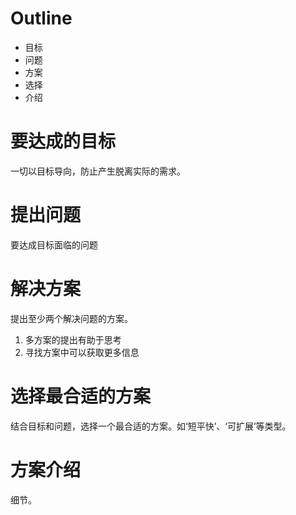 # Outline

- 目标
- 问题
- 方案
- 选择
- 介绍

# 要达成的目标

一切以目标导向，防止产生脱离实际的需求。

# 提出问题

要达成目标面临的问题

# 解决方案

提出至少两个解决问题的方案。
1. 多方案的提出有助于思考
2. 寻找方案中可以获取更多信息

# 选择最合适的方案

结合目标和问题，选择一个最合适的方案。如‘短平快’、‘可扩展’等类型。

# 方案介绍

细节。

